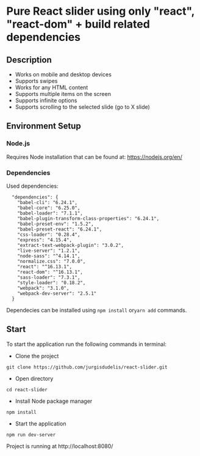 # Pure React slider using only "react", "react-dom" + build related dependencies

## Description

- Works on mobile and desktop devices
- Supports swipes
- Works for any HTML content
- Supports multiple items on the screen
- Supports infinite options
- Supports scrolling to the selected slide (go to X slide)

## Environment Setup

### Node.js

Requires Node installation that can be found at: https://nodejs.org/en/ 

### Dependencies

Used dependencies:
```
  "dependencies": {
    "babel-cli": "6.24.1",
    "babel-core": "6.25.0",
    "babel-loader": "7.1.1",
    "babel-plugin-transform-class-properties": "6.24.1",
    "babel-preset-env": "1.5.2",
    "babel-preset-react": "6.24.1",
    "css-loader": "0.28.4",
    "express": "4.15.4",
    "extract-text-webpack-plugin": "3.0.2",
    "live-server": "1.2.1",
    "node-sass": "^4.14.1",
    "normalize.css": "7.0.0",
    "react": "^16.13.1",
    "react-dom": "^16.13.1",
    "sass-loader": "7.3.1",
    "style-loader": "0.18.2",
    "webpack": "3.1.0",
    "webpack-dev-server": "2.5.1"
  }
 ``` 
Dependecies can be installed using ```npm install``` or```yarn add``` commands.
 
 ## Start
 
 To start the application run the following commands in terminal:
 - Clone the project
 ```
 git clone https://github.com/jurgisdudelis/react-slider.git
 ```
 - Open directory
 ```
 cd react-slider
 ```
 - Install Node package manager
 ```
 npm install
 ```
 - Start the application
 ```
 npm run dev-server
 ```
 
  Project is running at http://localhost:8080/
